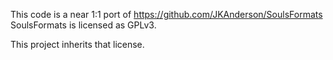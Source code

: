 This code is a near 1:1 port of https://github.com/JKAnderson/SoulsFormats
SoulsFormats is licensed as GPLv3.

This project inherits that license.